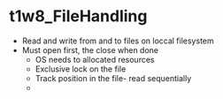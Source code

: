 # t1w8_FileHandling

<!-- File Handling -->
- Read and write from and to files on loccal filesystem
- Must open first, the close when done
    - OS needs to allocated resources
    - Exclusive lock on the file
    - Track position in the file- read sequentially
    -
